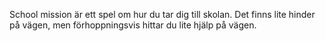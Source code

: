School mission är ett spel om hur du tar dig till skolan. Det finns lite hinder på vägen, men förhoppningsvis hittar du lite hjälp på vägen.
